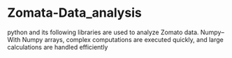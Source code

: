 # Zomata-Data_analysis
python and its following libraries are used to analyze Zomato data. Numpy– With Numpy arrays, complex computations are executed quickly, and large calculations are handled efficiently
